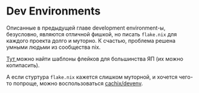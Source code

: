 # Dev Environments

Описанные в предыдущей главе development environment-ы, безусловно, являются отличной фишкой, но писать `flake.nix` для каждого проекта долго и муторно. К счастью, проблема решена умными людьми из сообщества nix.

[Тут ](https://github.com/the-nix-way/dev-templates) можно найти шаблоны флейков для большинства ЯП (их можно копипасить).

А если стуртура `flake.nix` кажется слишком муторной, и хочется чего-то попроще, можно воспользоваться [cachix/devenv](https://github.com/cachix/devenv).

